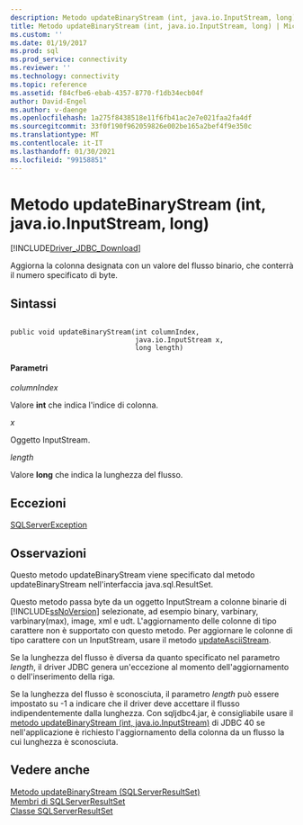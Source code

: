 ```yaml
---
description: Metodo updateBinaryStream (int, java.io.InputStream, long)
title: Metodo updateBinaryStream (int, java.io.InputStream, long) | Microsoft Docs
ms.custom: ''
ms.date: 01/19/2017
ms.prod: sql
ms.prod_service: connectivity
ms.reviewer: ''
ms.technology: connectivity
ms.topic: reference
ms.assetid: f84cfbe6-ebab-4357-8770-f1db34ecb04f
author: David-Engel
ms.author: v-daenge
ms.openlocfilehash: 1a275f8438518e11f6fb41ac2e7e021faa2fa4df
ms.sourcegitcommit: 33f0f190f962059826e002be165a2bef4f9e350c
ms.translationtype: MT
ms.contentlocale: it-IT
ms.lasthandoff: 01/30/2021
ms.locfileid: "99158851"
---
```

# <a name="updatebinarystream-method-int-javaioinputstream-long"></a>Metodo updateBinaryStream (int, java.io.InputStream, long)
[!INCLUDE[Driver_JDBC_Download](../../../includes/driver_jdbc_download.md)]

  Aggiorna la colonna designata con un valore del flusso binario, che conterrà il numero specificato di byte.  
  
## <a name="syntax"></a>Sintassi  
  
```  
  
public void updateBinaryStream(int columnIndex,  
                               java.io.InputStream x,  
                               long length)  
```  
  
#### <a name="parameters"></a>Parametri  
 *columnIndex*  
  
 Valore **int** che indica l'indice di colonna.  
  
 *x*  
  
 Oggetto InputStream.  
  
 *length*  
  
 Valore **long** che indica la lunghezza del flusso.  
  
## <a name="exceptions"></a>Eccezioni  
 [SQLServerException](../../../connect/jdbc/reference/sqlserverexception-class.md)  
  
## <a name="remarks"></a>Osservazioni  
 Questo metodo updateBinaryStream viene specificato dal metodo updateBinaryStream nell'interfaccia java.sql.ResultSet.  
  
 Questo metodo passa byte da un oggetto InputStream a colonne binarie di [!INCLUDE[ssNoVersion](../../../includes/ssnoversion-md.md)] selezionate, ad esempio binary, varbinary, varbinary(max), image, xml e udt. L'aggiornamento delle colonne di tipo carattere non è supportato con questo metodo. Per aggiornare le colonne di tipo carattere con un InputStream, usare il metodo [updateAsciiStream](../../../connect/jdbc/reference/updateasciistream-method-sqlserverresultset.md).  
  
 Se la lunghezza del flusso è diversa da quanto specificato nel parametro *length*, il driver JDBC genera un'eccezione al momento dell'aggiornamento o dell'inserimento della riga.  
  
 Se la lunghezza del flusso è sconosciuta, il parametro *length* può essere impostato su -1 a indicare che il driver deve accettare il flusso indipendentemente dalla lunghezza. Con sqljdbc4.jar, è consigliabile usare il [metodo updateBinaryStream &#40;int, java.io.InputStream&#41;](../../../connect/jdbc/reference/updatebinarystream-method-int-java-io-inputstream.md) di JDBC 40 se nell'applicazione è richiesto l'aggiornamento della colonna da un flusso la cui lunghezza è sconosciuta.  
  
## <a name="see-also"></a>Vedere anche  
 [Metodo updateBinaryStream &#40;SQLServerResultSet&#41;](../../../connect/jdbc/reference/updatebinarystream-method-sqlserverresultset.md)   
 [Membri di SQLServerResultSet](../../../connect/jdbc/reference/sqlserverresultset-members.md)   
 [Classe SQLServerResultSet](../../../connect/jdbc/reference/sqlserverresultset-class.md)  
  
  
